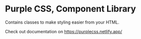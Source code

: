 # Purple CSS, Component Library
Contains classes to make styling easier from your HTML.

Check out documentation on https://purplecss.netlify.app/